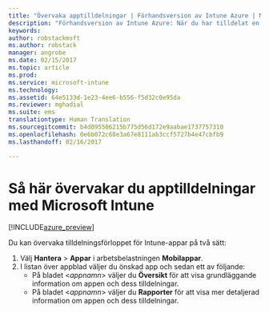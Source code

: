 ```yaml
---
title: "Övervaka apptilldelningar | Förhandsversion av Intune Azure | Microsoft Docs"
description: "Förhandsversion av Intune Azure: När du har tilldelat en app till användare eller enheter, kan du använda den här informationen för att övervaka dess status."
keywords: 
author: robstackmsft
ms.author: robstack
manager: angrobe
ms.date: 02/15/2017
ms.topic: article
ms.prod: 
ms.service: microsoft-intune
ms.technology: 
ms.assetid: 64e5133d-1e23-4ee6-b556-f5d32c0e95da
ms.reviewer: mghadial
ms.suite: ems
translationtype: Human Translation
ms.sourcegitcommit: b4d095506215b775d56d172e9aabae1737757310
ms.openlocfilehash: 0e6b072c68e3a67e8111ab3ccf5727b4e47cbfb9
ms.lasthandoff: 02/16/2017

---
```


# <a name="how-to-monitor-app-assignments-with-microsoft-intune"></a>Så här övervakar du apptilldelningar med Microsoft Intune

[!INCLUDE[azure_preview](../includes/azure_preview.md)]

Du kan övervaka tilldelningsförloppet för Intune-appar på två sätt:

1. Välj **Hantera** > **Appar** i arbetsbelastningen **Mobilappar**.
2. I listan över appblad väljer du önskad app och sedan ett av följande:
    - På bladet <*appnamn*> väljer du **Översikt** för att visa grundläggande information om appen och dess tilldelningar.
    - På bladet <*appnamn*> väljer du **Rapporter** för att visa mer detaljerad information om appen och dess tilldelningar.

